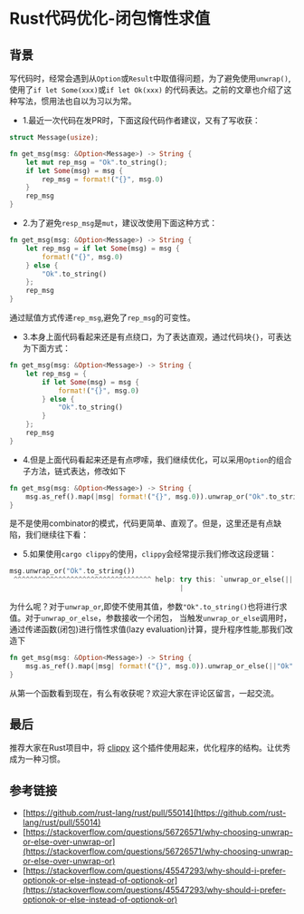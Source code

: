 # Rust代码优化-闭包惰性求值

## 背景
写代码时，经常会遇到从`Option`或`Result`中取值得问题，为了避免使用`unwrap()`,使用了`if let Some(xxx)`或`if let Ok(xxx)`
的代码表达。之前的文章也介绍了这种写法，惯用法也自以为习以为常。

* 1.最近一次代码在发PR时，下面这段代码作者建议，又有了写收获：
```rust
struct Message(usize);

fn get_msg(msg: &Option<Message>) -> String {
    let mut rep_msg = "Ok".to_string();
    if let Some(msg) = msg {
        rep_msg = format!("{}", msg.0)
    }
    rep_msg
}
```
* 2.为了避免`resp_msg`是`mut`，建议改使用下面这种方式：
```rust
fn get_msg(msg: &Option<Message>) -> String {
    let rep_msg = if let Some(msg) = msg {
        format!("{}", msg.0)
    } else {
        "Ok".to_string()
    };
    rep_msg
}
```
通过赋值方式传递`rep_msg`,避免了`rep_msg`的可变性。

* 3.本身上面代码看起来还是有点绕口，为了表达直观，通过代码块`{}`，可表达为下面方式：
```rust
fn get_msg(msg: &Option<Message>) -> String {
    let rep_msg = {
        if let Some(msg) = msg {
            format!("{}", msg.0)
        } else {
            "Ok".to_string()
        }
    };
    rep_msg
}
```

* 4.但是上面代码看起来还是有点啰嗦，我们继续优化，可以采用`Option`的组合子方法，链式表达，修改如下
```rust
fn get_msg(msg: &Option<Message>) -> String {
    msg.as_ref().map(|msg| format!("{}", msg.0)).unwrap_or("Ok".to_string())
}
```
是不是使用combinator的模式，代码更简单、直观了。但是，这里还是有点缺陷，我们继续往下看：

* 5.如果使用`cargo clippy`的使用，`clippy`会经常提示我们修改这段逻辑：
```rust
msg.unwrap_or("Ok".to_string())
 ^^^^^^^^^^^^^^^^^^^^^^^^^^^^^^^^^^ help: try this: `unwrap_or_else(|| "OK".to_string())`
                                          |
```
为什么呢？对于`unwrap_or`,即使不使用其值，参数`"Ok".to_string()`也将进行求值。对于`unwrap_or_else`，参数接收一个闭包，
当触发`unwrap_or_else`调用时，通过传递函数(闭包)进行惰性求值(lazy evaluation)计算，提升程序性能,那我们改造下
```rust
fn get_msg(msg: &Option<Message>) -> String {
    msg.as_ref().map(|msg| format!("{}", msg.0)).unwrap_or_else(||"Ok".to_string())
}
```

从第一个函数看到现在，有么有收获呢？欢迎大家在评论区留言，一起交流。

## 最后
推荐大家在Rust项目中，将 [clippy](https://github.com/rust-lang/rust-clippy) 这个插件使用起来，优化程序的结构。让优秀成为一种习惯。

## 参考链接
* [https://github.com/rust-lang/rust/pull/55014](https://github.com/rust-lang/rust/pull/55014)
* [https://stackoverflow.com/questions/56726571/why-choosing-unwrap-or-else-over-unwrap-or](https://stackoverflow.com/questions/56726571/why-choosing-unwrap-or-else-over-unwrap-or)
* [https://stackoverflow.com/questions/45547293/why-should-i-prefer-optionok-or-else-instead-of-optionok-or](https://stackoverflow.com/questions/45547293/why-should-i-prefer-optionok-or-else-instead-of-optionok-or)


